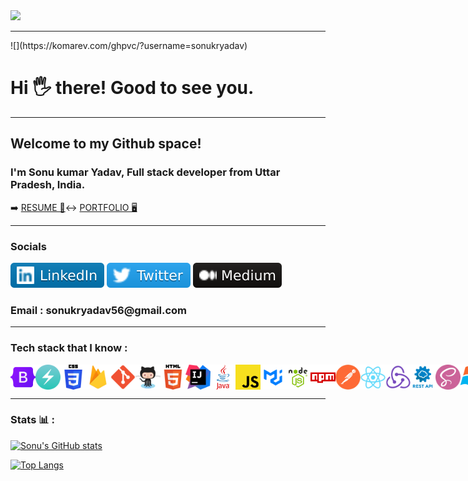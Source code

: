 <img src="https://camo.githubusercontent.com/417e6e178a69cc045c656d083ba983a59303f099087090269c01cacc6741ef29/68747470733a2f2f7170682e66732e71756f726163646e2e6e65742f6d61696e2d71696d672d6661376234626463336232663733653734396535633263363436643461653133" al="code gif">

<hr>
![](https://komarev.com/ghpvc/?username=sonukryadav)
<h1>Hi 🖐️ there! Good to see you. </h1>
<hr>
<h2>Welcome to my Github space!</h2>
<h3>I'm Sonu kumar Yadav, Full stack developer from Uttar Pradesh, India.</h3>

➡️ <a href="https://drive.google.com/file/d/1rNt7Y5VTeFUusZLMg9hOUQGh_wYduH79/view?usp=share_link">RESUME 📃</a>↔
<a href="https://sonukr.in/">PORTFOLIO 🖥️</a>

<hr>
<h3>Socials</h3>

<a href="https://www.linkedin.com/in/sonu-kumar-yadav-0a609b180/"><img src="./assets/linked in.svg"></a>
<a href="https://twitter.com/SonuKr52616462"><img src="./assets/twitter.svg"></a>
<a href="https://medium.com/@sonukryadav56"><img src="./assets/medium icon.svg"></a>

<h3>Email : sonukryadav56@gmail.com</h3>

<hr>
<h3>Tech stack that I know : </h3>

<div style="display:flex;">
<img style="width="50px"; height="40px" src="./assets/techstack/bootstarp.png" alt="tech stack">
<img style="width="50px"; height="40px" id="img1" src="./assets/techstack/chakraui.png" alt="tech stack">
<img style="width="50px"; height="40px" id="img1" src="./assets/techstack/css.png" alt="tech stack">
<img style="width="50px"; height="40px" id="img1" src="./assets/techstack/firebase.png" alt="tech stack">
<img style="width="50px"; height="40px" id="img1" src="./assets/techstack/git.png" alt="tech stack">
<img style="width="50px"; height="40px" id="img1" src="./assets/techstack/github.png" alt="tech stack">
<img style="width="50px"; height="40px" id="img1" src="./assets/techstack/html.png" alt="tech stack">
<img style="width="50px"; height="40px" id="img1" src="./assets/techstack/intelij.png" alt="tech stack">
<img style="width="50px"; height="40px" id="img1" src="./assets/techstack/java.png" alt="tech stack">
<img style="width="50px"; height="40px" id="img1" src="./assets/techstack/javascript.png" alt="tech stack">
<img style="width="50px"; height="40px" id="img1" src="./assets/techstack/material ui.png" alt="tech stack">
<img style="width="50px"; height="40px" id="img1" src="./assets/techstack/nodejs.png" alt="tech stack">
<img style="width="50px"; height="40px" id="img1" src="./assets/techstack/npm'.png" alt="tech stack">
<img style="width="50px"; height="40px" id="img1" src="./assets/techstack/postman.png" alt="tech stack">
<img style="width="50px"; height="40px" id="img1" src="./assets/techstack/react.png" alt="tech stack">
<img style="width="50px"; height="40px" id="img1" src="./assets/techstack/redux.png" alt="tech stack">
<img style="width="50px"; height="40px" id="img1" src="./assets/techstack/restapi.png" alt="tech stack">
<img style="width="50px"; height="40px" id="img1" src="./assets/techstack/sass.png" alt="tech stack">
<img style="width="50px"; height="40px" id="img1" src="./assets/techstack/windows.png" alt="tech stack">
</div>

<hr>

<h3>Stats 📊 : </h3>

[![Sonu's GitHub stats](https://github-readme-stats.vercel.app/api?username=sonukryadav&count_private=true&show_icons=true&theme=flag-india&include_all_commits=true)](https://github.com/anuraghazra/github-readme-stats)
     
[![Top Langs](https://github-readme-stats.vercel.app/api/top-langs/?username=sonukryadav&layout=compact)](https://github.com/anuraghazra/github-readme-stats)

